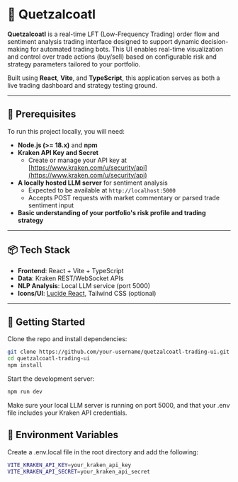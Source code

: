 # 🐍 Quetzalcoatl

**Quetzalcoatl** is a real-time LFT (Low-Frequency Trading) order flow and sentiment analysis trading interface designed to support dynamic decision-making for automated trading bots. This UI enables real-time visualization and control over trade actions (buy/sell) based on configurable risk and strategy parameters tailored to your portfolio.

Built using **React**, **Vite**, and **TypeScript**, this application serves as both a live trading dashboard and strategy testing ground.

---

## 🔧 Prerequisites

To run this project locally, you will need:

- **Node.js (>= 18.x)** and **npm**
- **Kraken API Key and Secret**
  - Create or manage your API key at [https://www.kraken.com/u/security/api](https://www.kraken.com/u/security/api)
- **A locally hosted LLM server** for sentiment analysis
  - Expected to be available at `http://localhost:5000`
  - Accepts POST requests with market commentary or parsed trade sentiment input
- **Basic understanding of your portfolio's risk profile and trading strategy**

---

## 📦 Tech Stack

- **Frontend**: React + Vite + TypeScript
- **Data**: Kraken REST/WebSocket APIs
- **NLP Analysis**: Local LLM service (port 5000)
- **Icons/UI**: [Lucide React](https://lucide.dev/), Tailwind CSS (optional)

---

## 🚀 Getting Started

Clone the repo and install dependencies:

```bash
git clone https://github.com/your-username/quetzalcoatl-trading-ui.git
cd quetzalcoatl-trading-ui
npm install
```

Start the development server:

```bash
npm run dev
```
Make sure your local LLM server is running on port 5000, and that your .env file includes your Kraken API credentials.


## 📄 Environment Variables

Create a .env.local file in the root directory and add the following:

```bash
VITE_KRAKEN_API_KEY=your_kraken_api_key
VITE_KRAKEN_API_SECRET=your_kraken_api_secret
```
